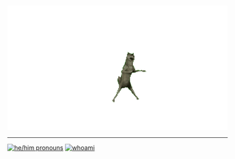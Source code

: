 ![](wolf.gif)

---

[![he/him pronouns](https://img.shields.io/badge/pronouns-he%2Fhim-ffaff3)](https://pronoun.is/he/him)
[![whoami](https://img.shields.io/badge/my-website-ffaff3)](https://stethomat.me)

